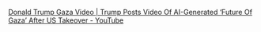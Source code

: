 [Donald Trump Gaza Video \| Trump Posts Video Of AI-Generated ‘Future Of Gaza’ After US Takeover - YouTube](https://youtu.be/G5HlrkLQWnc?si=FJdRyXURFHCRyExQ)